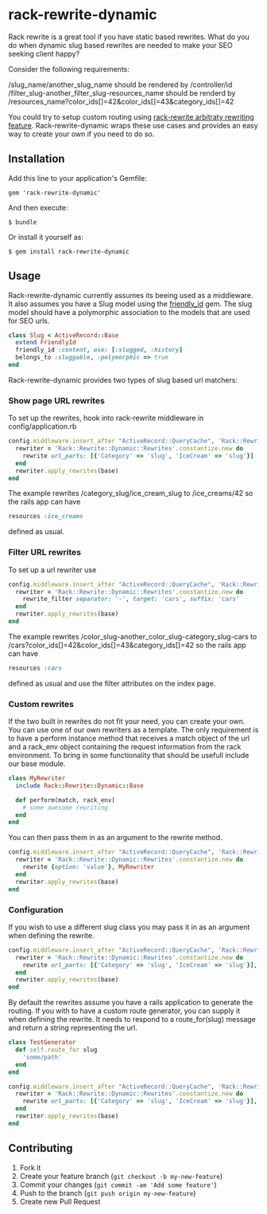 # rack-rewrite-dynamic

Rack rewrite is a great tool if you have static based rewrites. What do
you do when dynamic slug based rewrites are needed to make your SEO
seeking client happy?

Consider the following requirements:

/slug_name/another_slug_name should be rendered by /controller/id
/filter_slug-another_filter_slug-resources_name should be renderd by
/resources_name?color_ids[]=42&color_ids[]=43&category_ids[]=42

You could try to setup custom routing using
[rack-rewrite arbitraty rewriting feature](https://github.com/jtrupiano/rack-rewrite#arbitrary-rewriting).
Rack-rewrite-dynamic wraps these use cases and provides an easy way to
create your own if you need to do so.


## Installation

Add this line to your application's Gemfile:

    gem 'rack-rewrite-dynamic'

And then execute:

    $ bundle

Or install it yourself as:

    $ gem install rack-rewrite-dynamic

## Usage

Rack-rewrite-dynamic currently assumes its beeing used as a middleware. It also assumes you have a Slug
model using the [friendly_id](https://github.com/norman/friendly_id)
gem. The slug model should have a polymorphic association to the models
that are used for SEO urls.

```ruby
class Slug < ActiveRecord::Base
  extend FriendlyId
  friendly_id :content, use: [:slugged, :history]
  belongs_to :sluggable, :polymorphic => true
end
```

Rack-rewrite-dynamic provides two types of slug based url matchers:

### Show page URL rewrites

To set up the rewrites, hook into rack-rewrite middleware in config/application.rb

```ruby
config.middleware.insert_after "ActiveRecord::QueryCache", 'Rack::Rewrite' do |base|
  rewriter = 'Rack::Rewrite::Dynamic::Rewrites'.constantize.new do
    rewrite url_parts: [{'Category' => 'slug', 'IceCream' => 'slug'}]
  end
  rewriter.apply_rewrites(base)
end
```

The example rewrites /category_slug/ice_cream_slug to /ice_creams/42 so
the rails app can have 
```ruby
resources :ice_creams
```
defined as usual.

### Filter URL rewrites

To set up a url rewriter use

```ruby
config.middleware.insert_after "ActiveRecord::QueryCache", 'Rack::Rewrite' do |base|
  rewriter = 'Rack::Rewrite::Dynamic::Rewrites'.constantize.new do
    rewrite_filter separator: '-', target: 'cars', suffix: 'cars'
  end
  rewriter.apply_rewrites(base)
end
```

The example rewrites /color_slug-another_color_slug-category_slug-cars
to /cars?color_ids[]=42&color_ids[]=43&category_ids[]=42 so the rails
app can have
```ruby
resources :cars
```
defined as usual and use the filter attributes on the index page.

### Custom rewrites

If the two built in rewrites do not fit your need, you can create your
own. You can use one of our own rewriters as a template.
The only requirement is to have a perform instance method that
receives a match object of the url and a rack_env object containing the
request information from the rack environment. To bring in some
functionality that should be usefull include our base module.

```ruby
class MyRewriter
  include Rack::Rewrite::Dynamic::Base

  def perform(match, rack_env)
    # some awesome rewriting
  end
end
```

You can then pass them in as an argument to the rewrite method.

```ruby
config.middleware.insert_after "ActiveRecord::QueryCache", 'Rack::Rewrite' do |base|
  rewriter = 'Rack::Rewrite::Dynamic::Rewrites'.constantize.new do
    rewrite {option: 'value'}, MyRewriter
  end
  rewriter.apply_rewrites(base)
end
```

### Configuration

If you wish to use a different slug class you may pass it in as an
argument when defining the rewrite.

```ruby
config.middleware.insert_after "ActiveRecord::QueryCache", 'Rack::Rewrite' do |base|
  rewriter = 'Rack::Rewrite::Dynamic::Rewrites'.constantize.new do
    rewrite url_parts: [{'Category' => 'slug', 'IceCream' => 'slug'}], slug_name: 'AnotherSlug'
  end
  rewriter.apply_rewrites(base)
end
```

By default the rewrites assume you have a rails application to generate
the routing. If you with to have a custom route generator, you can
supply it when defining the rewrite. It needs to respond to a
route_for(slug) message and return a string representing the url.

```ruby
class TestGenerator
  def self.route_for slug
    'some/path'
  end
end

config.middleware.insert_after "ActiveRecord::QueryCache", 'Rack::Rewrite' do |base|
  rewriter = 'Rack::Rewrite::Dynamic::Rewrites'.constantize.new do
    rewrite url_parts: [{'Category' => 'slug', 'IceCream' => 'slug'}], route_generator_name: 'TestGenerator'
  end
  rewriter.apply_rewrites(base)
end
```


## Contributing

1. Fork it
2. Create your feature branch (`git checkout -b my-new-feature`)
3. Commit your changes (`git commit -am 'Add some feature'`)
4. Push to the branch (`git push origin my-new-feature`)
5. Create new Pull Request
